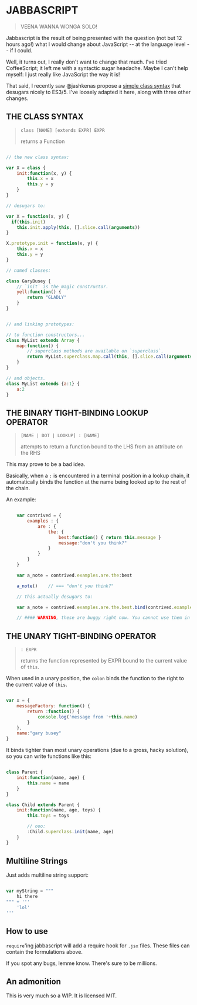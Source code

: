 JABBASCRIPT
===========

>
> VEENA WANNA WONGA SOLO!
>

Jabbascript is the result of being presented with the question (not but 12 hours ago!) what I would
change about JavaScript -- at the language level -- if I could.

Well, it turns out, I really don't want to change that much. I've tried CoffeeScript; it left me with
a syntactic sugar headache. Maybe I can't help myself: I just really like JavaScript the way it is!

That said, I recently saw @jashkenas propose a [simple class syntax](https://gist.github.com/1329619)
that desugars nicely to ES3/5. I've loosely adapted it here, along with three other changes.

## THE CLASS SYNTAX

> `class [NAME] [extends EXPR] EXPR` 
>
> returns a Function

````javascript

// the new class syntax:

var X = class {
    init:function(x, y) {
        this.x = x
        this.y = y
    }
}

// desugars to:

var X = function(x, y) {
  if(this.init)
    this.init.apply(this, [].slice.call(arguments))
}

X.prototype.init = function(x, y) {
    this.x = x
    this.y = y
}

// named classes:

class GaryBusey {
    // `init` is the magic constructor.
    yell:function() {
        return "GLADLY"
    }
}


// and linking prototypes:

// to function constructors...
class MyList extends Array {
    map:function() {
        // superclass methods are available on `superclass`.
        return MyList.superclass.map.call(this, [].slice.call(arguments)) 
    }
}

// and objects.
class MyList extends {a:1} {
    a:2
}

````

## THE BINARY TIGHT-BINDING LOOKUP OPERATOR

> `[NAME | DOT | LOOKUP] : [NAME]`
>
> attempts to return a function bound to the LHS from an attribute on the RHS

This may prove to be a bad idea.

Basically, when a `:` is encountered in a terminal position in a lookup chain,
it automatically binds the function at the name being looked up to the rest of the chain.

An example:

````javascript

    var contrived = {
        examples : {
            are : {
                the: {
                    best:function() { return this.message }
                    message:"don't you think?"
                }
            }
        }
    }

    var a_note = contrived.examples.are.the:best

    a_note()    // === "don't you think?"

    // this actually desugars to:

    var a_note = contrived.examples.are.the.best.bind(contrived.examples.are.the)

    // #### WARNING, these are buggy right now. You cannot use them in ?: ternaries. ####

````

## THE UNARY TIGHT-BINDING OPERATOR

> `: EXPR`
>
> returns the function represented by EXPR bound to the current value of `this`.

When used in a unary position, the `colon` binds the function to the right to the current value of `this`.

````javascript

var x = {
    messageFactory: function() {
        return :function() {
            console.log('message from '+this.name)
        }
    },
    name:"gary busey"
}


````

It binds tighter than most unary operations (due to a gross, hacky solution), so you can write functions like this:


````javascript

class Parent {
    init:function(name, age) {
        this.name = name
    }
}

class Child extends Parent {
    init:function(name, age, toys) {
        this.toys = toys

        // ooo:
        :Child.superclass.init(name, age)
    }
}

````

## Multiline Strings

Just adds multiline string support:

````javascript

var myString = """
    hi there
""" + '''
    'lol'
'''

````

## How to use

`require`'ing jabbascript will add a require hook for `.jsx` files. These files can contain the formulations above.

If you spot any bugs, lemme know. There's sure to be millions.

## An admonition

This is very much so a WIP. It is licensed MIT.

